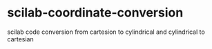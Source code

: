 # scilab-coordinate-conversion
scilab code conversion from cartesion to cylindrical and cylindrical to cartesian
